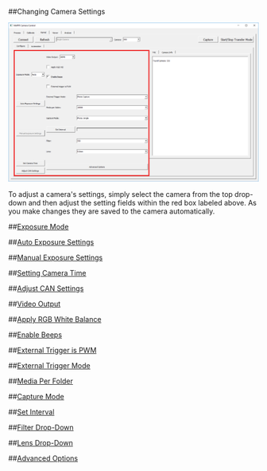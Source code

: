 ##Changing Camera Settings

![](/assets/kernel_settings.png)

To adjust a camera's settings, simply select the camera from the top drop-down and then adjust the setting fields within the red box labeled above. As you make changes they are saved to the camera automatically.

##[Exposure Mode](../mcc/exposure-mode.html)

##[Auto Exposure Settings](../mcc/auto-exposure-settings.html)

##[Manual Exposure Settings](../manual-exposure-settings.html)

##[Setting Camera Time](../set-camera-time.html)

##[Adjust CAN Settings](../adjust-can-settings.html)

##[Video Output](../video-output.html)

##[Apply RGB White Balance](../apply-rgb-white-balance.html)

##[Enable Beeps](../enable-beeps.html)

##[External Trigger is PWM](../external-trigger-is-pwm.html)

##[External Trigger Mode](../external-trigger-mode.html)

##[Media Per Folder](../media-per-folder.html)

##[Capture Mode](../capture-mode.html)

##[Set Interval](../set-interval.html)

##[Filter Drop-Down](../filter-drop-down.html)

##[Lens Drop-Down](../lens-drop-down.html)

##[Advanced Options](../advanced-options.html)